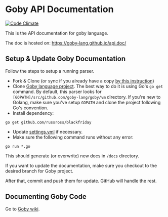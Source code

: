 # Goby API Documentation

[![Code Climate](https://codeclimate.com/github/goby-lang/api.doc/badges/gpa.svg)](https://codeclimate.com/github/goby-lang/api.doc)

This is the API documentation for goby language. 

The doc is hosted on: https://goby-lang.github.io/api.doc/

## Setup & Update Goby Documentation

Follow the steps to setup a running parser.

- Fork & Clone (or sync if you already have a copy [by this instruction](https://help.github.com/articles/syncing-a-fork/))
- Clone [Goby language project](https://github.com/goby-lang/goby). The best way to do it is using Go's `go get` command. By default, this parser looks for `[GOPATH]/src/github.com/goby-lang/goby/vm` directory. If you're new to Golang, make sure you've setup `GOPATH` and clone the project following Go's convention.
- Install dependency:

```plain
go get github.com/russross/blackfriday
```

- Update [settings.yml](https://github.com/goby-lang/api.doc/blob/master/settings.yml) if necessary.
- Make sure the following command runs without any error:

```plain
go run *.go
```

This should generate (or overwrite) new docs in `/docs` directory. 

If you want to update the documentation, make sure you checkout to the desired branch for Goby project.

After that, commit and push them for update. GitHub will handle the rest.

## Documenting Goby Code

Go to [Goby wiki](https://github.com/goby-lang/goby/wiki/Documenting-Goby-Code).
